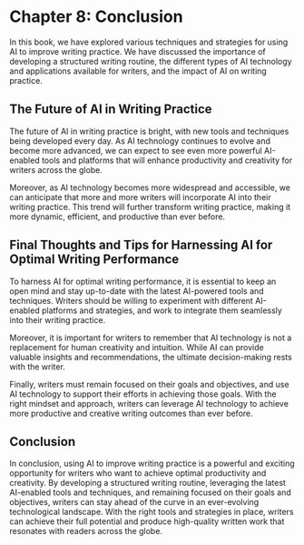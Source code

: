 Chapter 8: Conclusion
=====================

In this book, we have explored various techniques and strategies for using AI to improve writing practice. We have discussed the importance of developing a structured writing routine, the different types of AI technology and applications available for writers, and the impact of AI on writing practice.

The Future of AI in Writing Practice
------------------------------------

The future of AI in writing practice is bright, with new tools and techniques being developed every day. As AI technology continues to evolve and become more advanced, we can expect to see even more powerful AI-enabled tools and platforms that will enhance productivity and creativity for writers across the globe.

Moreover, as AI technology becomes more widespread and accessible, we can anticipate that more and more writers will incorporate AI into their writing practice. This trend will further transform writing practice, making it more dynamic, efficient, and productive than ever before.

Final Thoughts and Tips for Harnessing AI for Optimal Writing Performance
-------------------------------------------------------------------------

To harness AI for optimal writing performance, it is essential to keep an open mind and stay up-to-date with the latest AI-powered tools and techniques. Writers should be willing to experiment with different AI-enabled platforms and strategies, and work to integrate them seamlessly into their writing practice.

Moreover, it is important for writers to remember that AI technology is not a replacement for human creativity and intuition. While AI can provide valuable insights and recommendations, the ultimate decision-making rests with the writer.

Finally, writers must remain focused on their goals and objectives, and use AI technology to support their efforts in achieving those goals. With the right mindset and approach, writers can leverage AI technology to achieve more productive and creative writing outcomes than ever before.

Conclusion
----------

In conclusion, using AI to improve writing practice is a powerful and exciting opportunity for writers who want to achieve optimal productivity and creativity. By developing a structured writing routine, leveraging the latest AI-enabled tools and techniques, and remaining focused on their goals and objectives, writers can stay ahead of the curve in an ever-evolving technological landscape. With the right tools and strategies in place, writers can achieve their full potential and produce high-quality written work that resonates with readers across the globe.
